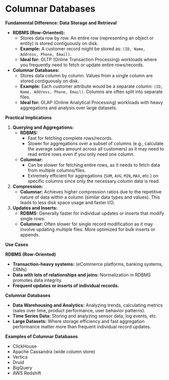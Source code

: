 # Columnar Databases

**Fundamental Difference: Data Storage and Retrieval**

* **RDBMS (Row-Oriented):**
  * Stores data row by row. An entire row (representing an object or entity) is stored contiguously on disk.
  * **Example:** A customer record might be stored as: `(ID, Name, Address, Phone, Email)`.
  * **Ideal for:** OLTP (Online Transaction Processing) workloads where you frequently need to fetch or update entire rows/records.
* **Columnar Databases:**
  * Stores data column by column. Values from a single column are stored contiguously on disk.
  * **Example:** Each customer attribute would be a separate column: `(ID, Name, Address, Phone, Email)`. Columns are often split into separate files.
  * **Ideal for:** OLAP (Online Analytical Processing) workloads with heavy aggregations and analysis over large datasets.

**Practical Implications**

1. **Querying and Aggregations:**
   * **RDBMS:**
     * Fast for fetching complete rows/records.
     * Slower for aggregations over a subset of columns (e.g., calculate the average sales amount across all customers) as it may need to read entire rows even if you only need one column.
   * **Columnar:**
     * Can be slower for fetching entire rows, as it needs to fetch data from multiple columns/files.
     * Extremely efficient for aggregations (`SUM`, `AVG`, `MIN`, `MAX`, etc.) on specific columns since only the necessary column data is read.
2. **Compression:**
   * **Columnar:** Achieves higher compression ratios due to the repetitive nature of data within a column (similar data types and values). This leads to less disk space usage and faster I/O.
3. **Updates and Inserts:**
   * **RDBMS:** Generally faster for individual updates or inserts that modify single rows.
   * **Columnar:** Often slower for single record modification as it may involve updating multiple files. More optimized for bulk inserts or appends.

**Use Cases**

**RDBMS (Row-Oriented)**

* **Transaction-heavy systems:** (eCommerce platforms, banking systems, CRMs)
* **Data with lots of relationships and joins:** Normalization in RDBMS promotes data integrity.
* **Frequent updates or inserts of individual records.**

**Columnar Databases**

* **Data Warehousing and Analytics:** Analyzing trends, calculating metrics (sales over time, product performance, user behavior patterns).
* **Time Series Data:** Storing and analyzing sensor data, log events, etc.
* **Large Datasets:** Where storage efficiency and fast aggregation performance matter more than frequent individual record updates.

**Examples of Columnar Databases**

* ClickHouse
* Apache Cassandra (wide column store)
* Vertica
* Druid
* BigQuery
* AWS Redshift

